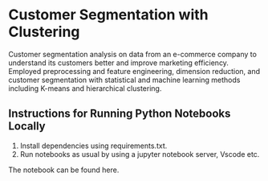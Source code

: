 # Customer Segmentation with Clustering
Customer segmentation analysis on data from an e-commerce company to understand its customers better and improve marketing efficiency. Employed preprocessing and feature engineering, dimension reduction, and customer segmentation with statistical and machine learning methods including K-means and hierarchical clustering.
## Instructions for Running Python Notebooks Locally
1. Install dependencies using requirements.txt.
2. Run notebooks as usual by using a jupyter notebook server, Vscode etc.

The notebook can be found here.